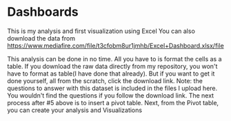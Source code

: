 # Dashboards
This is my analysis and first visualization using Excel
You can also download the data from https://www.mediafire.com/file/t3cfobm8ur1jmhb/Excel+Dashboard.xlsx/file

This analysis can be done in no time. All you have to is format the cells as a table. If you download the raw data directly from my repository, you won't have to format as table(I have done that already). But if you want to get it done yourself, all from the scratch, click the download link. 
Note: the questions to answer with this dataset is included in the files I upload here. You wouldn't find the questions if you follow the download link.
The next process after #5 above is to insert a pivot table. 
Next, from the Pivot table, you can create your analysis and Visualizations 
